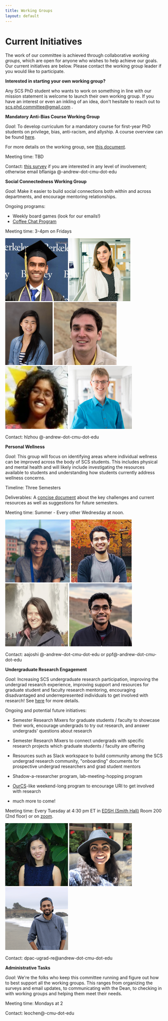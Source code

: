 ```yaml
---
title: Working Groups
layout: default
---
```


# Current Initiatives

The work of our committee is achieved through collaborative *working groups*, which are open for anyone who wishes to help achieve our goals. Our current initiatives are below. Please contact the working group leader if you would like to participate.

**Interested in starting your own working group?**

Any SCS PhD student who wants to work on something in line with our mission statement is welcome to launch their own working group. If you have an interest or even an inkling of an idea, don't hesitate to reach out to scs.phd.committee@gmail.com .

**Mandatory Anti-Bias Course Working Group**

*Goal*: To develop curriculum for a mandatory course for first-year PhD students on privilege, bias, anti-racism, and allyship. A course overview can be found [here](https://docs.google.com/document/d/1nZTFJlK87vyeONS-FRPizQekQ5MCoyF2XAHu0Zn22mw/edit?usp=sharing).

For more details on the working group, see [this document](https://docs.google.com/document/d/1ZZsbbQat4bA_CatkxiE7eqr_jTaT1XMDECiDe2v2Qm4/edit?usp=sharing).


Meeting time: TBD

Contact: [this survey](https://forms.gle/3vGpgoFYt3mZE2cHA) if you are interested in any level of involvement; otherwise email bflaniga @-andrew-dot-cmu-dot-edu

**Social Connectedness Working Group**

*Goal*: Make it easier to build social connections both within and across departments, and encourage mentoring relationships.

Ongoing programs: 
* Weekly board games (look for our emails!)
* [Coffee Chat Program](https://forms.gle/ztjPzWC4nut1Gune7)

Meeting time: 3-4pm on Fridays


<img src="/assets/images/social_connectedness/abhinav_adduri.jpg" height="200">
<img src="/assets/images/social_connectedness/catherine_king.JPG" height="200">
<img src="/assets/images/social_connectedness/helen_zhou.jpg" height="200">
<img src="/assets/images/social_connectedness/roger_iyengar.jpg" height="200">
<img src="/assets/images/social_connectedness/shilpa_george.jpg" height="200">
<img src="/assets/images/social_connectedness/tobias_durschmid.jpg" height="200">


Contact: hlzhou @-andrew-dot-cmu-dot-edu

**Personal Wellness**

*Goal*: This group will focus on identifying areas where individual wellness can be improved across the body of SCS students. This includes physical and mental health and will likely include investigating the resources available to students and understanding how students currently address wellness concerns. 

Timeline: Three Semesters

Deliverables: A [concise document](wellness-writeup.md) about the key challenges and current resources as well as suggestions for future semesters.

Meeting time: Summer - Every other Wednesday at noon. 

<img src="/assets/images/remote_personal_wellness/Joshi_Ananya.jpg" height="200">
<img src="/assets/images/remote_personal_wellness/jay_patrikar.jpg" height="200">
<img src="/assets/images/remote_personal_wellness/Jessica_Colnago.png" height="200">
<img src="/assets/images/remote_personal_wellness/pratik_fegade.jpg" height="200">
<!-- <img src="/assets/images/remote_personal_wellness/Group_Photo.png" height="200">
 -->

Contact: aajoshi @-andrew-dot-cmu-dot-edu or ppf@-andrew-dot-cmu-dot-edu

**Undergraduate Research Engagement**

*Goal*: Increasing SCS undergraduate research participation, improving the undergrad research experience, improving support and resources for graduate student and faculty research mentoring, encouraging disadvantaged and underrepresented individuals to get involved with research! See [here](https://docs.google.com/presentation/d/1ZYcf9KqcQ3-vvu2AGQtvoa65XSDZsu58nRSkUnPV0M8/edit#slide=id.p) for more details.

Ongoing and potential future initiatives:

* Semester Research Mixers for graduate students / faculty to showcase their work, encourage undergrads to try out research, and answer undergrads' questions about research

* Semester Research Mixers to connect undergrads with specific research projects which graduate students / faculty are offering

* Resources such as Slack workspace to build community among the SCS undergrad research community, "onboarding" documents for prospective undergrad researchers and grad student mentors

* Shadow-a-researcher program, lab-meeting-hopping program

* [OurCS](https://www.cmu.edu/cs/ourcs/)-like weekend-long program to encourage URI to get involved with research

* much more to come!

Meeting time: Every Tuesday at 4:30 pm ET in [EDSH (Smith Hall)](https://goo.gl/maps/pggXmJtk3fMTxwP9A) Room 200 (2nd floor) or on [zoom](https://cmu.zoom.us/my/ericaw).

<img src="/assets/images/ugrad_research/erica_weng.jpg" height="200">
<img src="/assets/images/ugrad_research/Pragna_Mannam.jpg" height="200">
<img src="/assets/images/ugrad_research/gokul_swamy.jpg" height="200">

Contact: dpac-ugrad-re@andrew-dot-cmu-dot-edu

**Administrative Tasks**

*Goal*: We're the folks who keep this committee running and figure out how to best support all the working groups. This ranges from organizing the surveys and email updates, to communicating with the Dean, to checking in with working groups and helping them meet their needs.

Meeting time: Mondays at 2

Contact: leochen@-cmu-dot-edu
